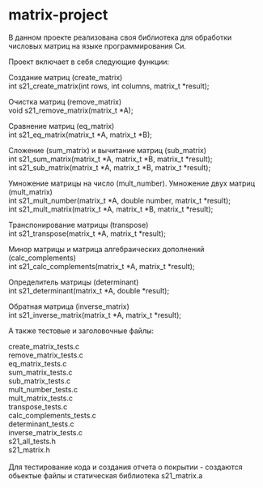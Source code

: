 # matrix-project

В данном проекте реализована своя библиотека для обработки числовых матриц на языке программирования Си.

Проект включает в себя следующие функции:

Создание матриц (create_matrix)<br/>
int s21_create_matrix(int rows, int columns, matrix_t *result);<br/>

Очистка матриц (remove_matrix)<br/>
void s21_remove_matrix(matrix_t *A);<br/>

Сравнение матриц (eq_matrix)<br/>
int s21_eq_matrix(matrix_t *A, matrix_t *B);<br/>

Сложение (sum_matrix) и вычитание матриц (sub_matrix)<br/>
int s21_sum_matrix(matrix_t *A, matrix_t *B, matrix_t *result);<br/>
int s21_sub_matrix(matrix_t *A, matrix_t *B, matrix_t *result);<br/>

Умножение матрицы на число (mult_number). Умножение двух матриц (mult_matrix)<br/>
int s21_mult_number(matrix_t *A, double number, matrix_t *result);<br/>
int s21_mult_matrix(matrix_t *A, matrix_t *B, matrix_t *result);<br/>

Транспонирование матрицы (transpose)<br/>
int s21_transpose(matrix_t *A, matrix_t *result);<br/>

Минор матрицы и матрица алгебраических дополнений (calc_complements)<br/>
int s21_calc_complements(matrix_t *A, matrix_t *result);<br/>

Определитель матрицы (determinant)<br/>
int s21_determinant(matrix_t *A, double *result);<br/>

Обратная матрица (inverse_matrix)<br/>
int s21_inverse_matrix(matrix_t *A, matrix_t *result);<br/>

А также тестовые и заголовочные файлы:

create_matrix_tests.c<br/>
remove_matrix_tests.c<br/>
eq_matrix_tests.c<br/>
sum_matrix_tests.c<br/>
sub_matrix_tests.c<br/>
mult_number_tests.c<br/>
mult_matrix_tests.c<br/>
transpose_tests.c<br/>
calc_complements_tests.c<br/>
determinant_tests.c<br/>
inverse_matrix_tests.c<br/>
s21_all_tests.h<br/>
s21_matrix.h<br/><br/>
Для тестирование кода и создания отчета о покрытии - создаются обьектые файлы и статическая библиотека s21_matrix.a
